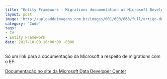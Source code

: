```yaml
---
title: "Entity Framework - Migrations documentation at Microsoft Developer Network"
layout: post
image: 'http://uploaddeimagens.com.br/images/001/603/663/full/artigo-dotnet-framework.png?1536495814'
category: 'Code'
tags:
- C#
- Entity Framework
date: 2017-10-08 16:00:00 -0300
---
```


Só um link para a documentação da Microsoft a respeito de migrations com o EF.

[Documentação no site da Microsoft Data Developer Center](https://msdn.microsoft.com/en-us/data/jj591621.aspx#enabling "Uhul Data Developer Center")